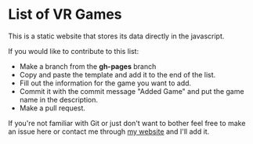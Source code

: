 # List of VR Games
This is a static website that stores its data directly in the javascript.

If you would like to contribute to this list:
* Make a branch from the **gh-pages** branch
* Copy and paste the template and add it to the end of the list.
* Fill out the information for the game you want to add.
* Commit it with the commit message "Added Game" and put the game name in the description.
* Make a pull request.

If you're not familiar with Git or just don't want to bother feel free to make an issue here or contact me through [my website](http://www.joshwein.xyz/contact.html) and I'll add it.